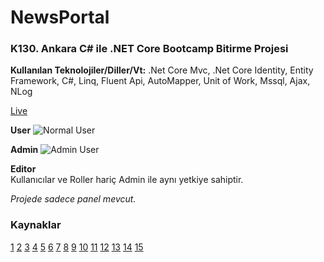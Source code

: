﻿# NewsPortal
 
 ### K130. Ankara C# ile .NET Core Bootcamp Bitirme Projesi
 
 **Kullanılan Teknolojiler/Diller/Vt:** .Net Core Mvc, .Net Core Identity, Entity Framework, C#, Linq, Fluent Api, AutoMapper, Unit of Work, Mssql, Ajax, NLog
 
 [Live](http://newsportals.somee.com/ "NewsPortal")
 
 **User**
 ![Normal User](https://s9.gifyu.com/images/ezgif.com-gif-maker97d412b84253dc36.gif)
  
 **Admin**
![Admin User](https://s8.gifyu.com/images/ezgif.com-gif-maker7ec9fdeb4a80b6bb.gif)

 **Editor**\
 Kullanıcılar ve Roller hariç Admin ile aynı yetkiye sahiptir.
 
 _Projede sadece panel mevcut._
 
### Kaynaklar
[1](https://www.udemy.com/course/net5aspnetcore5blog/)
[2](https://www.udemy.com/course/net5aspnetcore5blog2/)
[3](https://code-maze.com/user-registration-aspnet-core-identity/)
[4](https://docs.microsoft.com/en-us/aspnet/core/security/authentication/identity?view=aspnetcore-6.0&tabs=visual-studio)
[5](https://docs.microsoft.com/en-us/ef/core/modeling/relationships?tabs=fluent-api%2Cfluent-api-simple-key%2Csimple-key)
[6](https://docs.microsoft.com/en-us/ef/ef6/modeling/code-first/fluent/types-and-properties)
[7](https://medialoot.com/item/bootstrap-4-admin-dashboard-template/)
[8](https://code-maze.com/aspnetcore-send-email/)
[9](https://stackoverflow.com/questions/38951554/using-net-core-how-can-i-show-the-html-content-coming-from-database-on-view)
[10](https://select2.org/)
[11](https://jqueryui.com/)
[12](https://sweetalert2.github.io/)
[13](https://alex-d.github.io/Trumbowyg/)
[14](https://nlog-project.org/)
[15](https://support.microsoft.com/en-us/office/pop-imap-and-smtp-settings-for-outlook-com-d088b986-291d-42b8-9564-9c414e2aa040)

